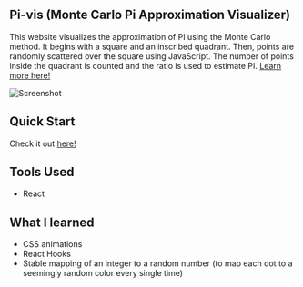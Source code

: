 ## Pi-vis (Monte Carlo Pi Approximation Visualizer)
This website visualizes the approximation of PI using the Monte Carlo method. It begins with a square and an inscribed quadrant. Then, points are randomly scattered over the square using JavaScript. The number of points inside the quadrant is counted and the ratio is used to estimate PI. [Learn more here!](https://en.wikipedia.org/wiki/Monte_Carlo_method#:~:text=Given%20that%20the%20ratio%20of,origin%20of%20less%20than%201)

![Screenshot](https://i.imgur.com/Mv91ra1.png)
## Quick Start
Check it out [here!](https://jusgu.github.io/pi-vis)

## Tools Used
 - React

## What I learned
 - CSS animations
 - React Hooks
 - Stable mapping of an integer to a random number (to map each dot to a seemingly random color every single time)
